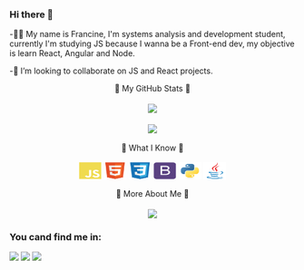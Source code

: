 ### Hi there 👋

-👩‍💻 My name is Francine, I'm systems analysis and development student, currently I'm studying JS because I wanna be a Front-end dev, my objective is learn React, Angular and Node.

-🔭 I’m looking to collaborate on JS and React projects.

<div align="center"> 💫 My GitHub Stats 💫</div>
<br>
<div align="center">
<img align="center" src="https://github-readme-stats.vercel.app/api?username=koemyy&show_icons=true&theme=dracula"/>
</div>
<br>
<div align="center">
<img align="center" src="https://github-readme-stats.vercel.app/api/top-langs/?username=koemyy&layout=compact&theme=dracula"/>
</div>

<br>
<div align="center"> 💫 What I Know 💫</div>

<div align="center" style="display: inline_block"><br>
  <img align="center" alt="Fran-Js" height="30" width="40" src="https://raw.githubusercontent.com/devicons/devicon/master/icons/javascript/javascript-plain.svg">
  <img align="center" alt="Fran-HTML" height="30" width="40" src="https://raw.githubusercontent.com/devicons/devicon/master/icons/html5/html5-original.svg">
  <img align="center" alt="Fran-CSS" height="30" width="40" src="https://raw.githubusercontent.com/devicons/devicon/master/icons/css3/css3-original.svg">
  <img align="center" alt="Fran-CSS" height="30" width="40" src="https://raw.githubusercontent.com/devicons/devicon/master/icons/bootstrap/bootstrap-plain.svg">
  <img align="center" alt="Fran-Python" height="30" width="40" src="https://raw.githubusercontent.com/devicons/devicon/master/icons/python/python-original.svg">
  <img align="center" alt="Fran-Java" height="30" width="40" src="https://raw.githubusercontent.com/devicons/devicon/master/icons/java/java-original.svg">
</div>

<br>
<div align="center"> 💫 More About Me 💫</div>
<br>
<div align="center">
<img align="center" src="https://spotify-recently-played-readme.vercel.app/api?user=iduna123"/>
</div>




### You cand find me in:

  <a href="https://www.linkedin.com/in/francinepns/" target="_blank"><img src="https://img.shields.io/badge/-LinkedIn-%230077B5?style=for-the-badge&logo=linkedin&logoColor=white" target="_blank"></a>
  <a href="https://replit.com/@Koemy" target="_blank"><img src="https://img.shields.io/badge/replit-667881?style=for-the-badge&logo=replit&logoColor=white" target="_blank"></a>
<a href="mailto:Francine.pns@gmail.com" target="_blank"><img src="https://img.shields.io/badge/-Gmail-%23333?style=for-the-badge&logo=gmail&logoColor=white" target="_blank"></a>


